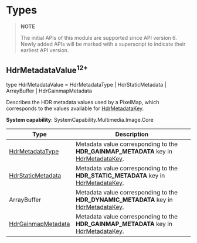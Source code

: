 # Types
<!--Kit: Image Kit-->
<!--Subsystem: Multimedia-->
<!--Owner: @aulight02-->
<!--Designer: @liyang_bryan-->
<!--Tester: @xchaosioda-->
<!--Adviser: @zengyawen-->

> **NOTE**
>
> The initial APIs of this module are supported since API version 6. Newly added APIs will be marked with a superscript to indicate their earliest API version.

## HdrMetadataValue<sup>12+</sup>

type HdrMetadataValue = HdrMetadataType | HdrStaticMetadata | ArrayBuffer | HdrGainmapMetadata

Describes the HDR metadata values used by a PixelMap, which corresponds to the values available for [HdrMetadataKey](arkts-apis-image-e.md#hdrmetadatakey12).

**System capability**: SystemCapability.Multimedia.Image.Core

| Type               | Description                                           |
| ------------------- | ----------------------------------------------- |
| [HdrMetadataType](arkts-apis-image-e.md#hdrmetadatatype12) | Metadata value corresponding to the **HDR_GAINMAP_METADATA** key in [HdrMetadataKey](arkts-apis-image-e.md#hdrmetadatakey12).|
| [HdrStaticMetadata](arkts-apis-image-i.md#hdrstaticmetadata12) | Metadata value corresponding to the **HDR_STATIC_METADATA** key in [HdrMetadataKey](arkts-apis-image-e.md#hdrmetadatakey12).|
| ArrayBuffer | Metadata value corresponding to the **HDR_DYNAMIC_METADATA** key in [HdrMetadataKey](arkts-apis-image-e.md#hdrmetadatakey12).|
| [HdrGainmapMetadata](arkts-apis-image-i.md#hdrgainmapmetadata12) | Metadata value corresponding to the **HDR_GAINMAP_METADATA** key in [HdrMetadataKey](arkts-apis-image-e.md#hdrmetadatakey12).|

